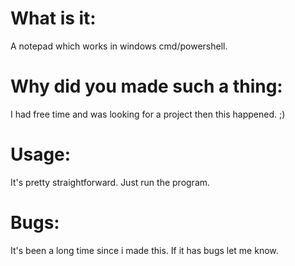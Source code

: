 # What is it:
A notepad which works in windows cmd/powershell.

# Why did you made such a thing:
I had free time and was looking for a project then this happened. ;)

# Usage:
It's pretty straightforward. Just run the program.

# Bugs:
It's been a long time since i made this. If it has bugs let me know.
